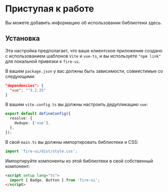 # Приступая к работе

Вы можете добавить информацию об использовании библиотеки здесь.

## Установка

Эта настройка предполагает, что ваше клиентское приложение создано с использованием шаблонов `Vite` и `vue-ts`, и вы используете `"npm link"` для локальной привязки к `fire-ui`.

В вашем `package.json` у вас должны быть зависимости, совместимые со следующими:

```json
"dependencies": {
  "vue": "^3.2.25"
}
```

В вашем `vite.config.ts` вы должны настроить дедупликацию `vue`:

```ts
export default defineConfig({
  resolve: {
    dedupe: ['vue'],
  },
});
```

В свой `main.ts` вы должны импортировать библиотеки и CSS:

```ts
import 'fire-ui/dist/style.css';
```

Импортируйте компоненты из этой библиотеки в свой собственный компонент:

```html
<script setup lang="ts">
  import { Badge, Button } from 'fire-ui';
</script>
```